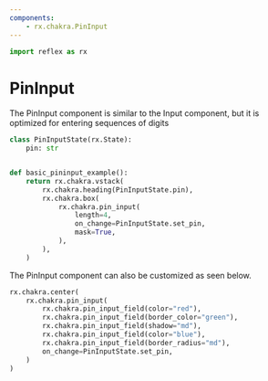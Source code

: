 ```yaml
---
components:
    - rx.chakra.PinInput
---
```


```python exec
import reflex as rx
```

# PinInput

The PinInput component is similar to the Input component, but it is optimized for entering sequences of digits

```python demo exec
class PinInputState(rx.State):
    pin: str


def basic_pininput_example():
    return rx.chakra.vstack(
        rx.chakra.heading(PinInputState.pin),
        rx.chakra.box(
            rx.chakra.pin_input(
                length=4,
                on_change=PinInputState.set_pin,
                mask=True,
            ),
        ),
    )
```

The PinInput component can also be customized as seen below.

```python demo
rx.chakra.center(
    rx.chakra.pin_input(
        rx.chakra.pin_input_field(color="red"),
        rx.chakra.pin_input_field(border_color="green"),
        rx.chakra.pin_input_field(shadow="md"),
        rx.chakra.pin_input_field(color="blue"),
        rx.chakra.pin_input_field(border_radius="md"),
        on_change=PinInputState.set_pin,
    )
)
```
